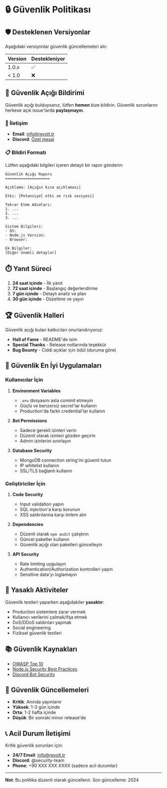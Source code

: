 # 🔒 Güvenlik Politikası

## 🛡️ Desteklenen Versiyonlar

Aşağıdaki versiyonlar güvenlik güncellemeleri alır:

| Version | Destekleniyor |
| ------- | ------------- |
| 1.0.x   | ✅            |
| < 1.0   | ❌            |

## 🚨 Güvenlik Açığı Bildirimi

Güvenlik açığı bulduysanız, lütfen **hemen** bize bildirin. Güvenlik sorunlarını herkese açık issue'larda **paylaşmayın**.

### 📧 İletişim

- **Email**: info@revolt.tr
- **Discord**: [Özel mesaj](#)

### 📋 Bildiri Formatı

Lütfen aşağıdaki bilgileri içeren detaylı bir rapor gönderin:

```
Güvenlik Açığı Raporu
====================

Açıklama: [Açığın kısa açıklaması]

Etki: [Potansiyel etki ve risk seviyesi]

Tekrar Etme Adımları:
1. ...
2. ...
3. ...

Sistem Bilgileri:
- OS: 
- Node.js Version:
- Browser:

Ek Bilgiler:
[Diğer önemli detaylar]
```

## ⏱️ Yanıt Süreci

1. **24 saat içinde** - İlk yanıt
2. **72 saat içinde** - Başlangıç değerlendirme
3. **7 gün içinde** - Detaylı analiz ve plan
4. **30 gün içinde** - Düzeltme ve yayın

## 🏆 Güvenlik Halleri

Güvenlik açığı bulan katkıcıları onurlandırıyoruz:

- **Hall of Fame** - README'de isim
- **Special Thanks** - Release notlarında teşekkür
- **Bug Bounty** - Ciddi açıklar için ödül (duruma göre)

## 🔐 Güvenlik En İyi Uygulamaları

### Kullanıcılar İçin

1. **Environment Variables**
   - `.env` dosyasını asla commit etmeyin
   - Güçlü ve benzersiz secret'lar kullanın
   - Production'da farklı credential'lar kullanın

2. **Bot Permissions**
   - Sadece gerekli izinleri verin
   - Düzenli olarak izinleri gözden geçirin
   - Admin izinlerini sınırlayın

3. **Database Security**
   - MongoDB connection string'ini güvenli tutun
   - IP whitelist kullanın
   - SSL/TLS bağlantı kullanın

### Geliştiriciler İçin

1. **Code Security**
   - Input validation yapın
   - SQL injection'a karşı korunun
   - XSS saldırılarına karşı önlem alın

2. **Dependencies**
   - Düzenli olarak `npm audit` çalıştırın
   - Güncel paketler kullanın
   - Güvenlik açığı olan paketleri güncelleyin

3. **API Security**
   - Rate limiting uygulayın
   - Authentication/Authorization kontrolleri yapın
   - Sensitive data'yı loglamayın

## 🚫 Yasaklı Aktiviteler

Güvenlik testleri yaparken aşağıdakiler **yasaktır**:

- Production sistemlere zarar vermek
- Kullanıcı verilerini çalmak/ifşa etmek
- DoS/DDoS saldırıları yapmak
- Social engineering
- Fiziksel güvenlik testleri

## 📚 Güvenlik Kaynakları

- [OWASP Top 10](https://owasp.org/www-project-top-ten/)
- [Node.js Security Best Practices](https://nodejs.org/en/docs/guides/security/)
- [Discord Bot Security](https://discord.com/developers/docs/topics/oauth2#bot-vs-user-accounts)

## 🔄 Güvenlik Güncellemeleri

- **Kritik**: Anında yayınlanır
- **Yüksek**: 1-3 gün içinde
- **Orta**: 1-2 hafta içinde
- **Düşük**: Bir sonraki minor release'de

## 📞 Acil Durum İletişimi

Kritik güvenlik sorunları için:

- **24/7 Email**: info@revolt.tr
- **Discord**: @security-team
- **Phone**: +90 XXX XXX XXXX (sadece acil durumlar)

---

**Not**: Bu politika düzenli olarak güncellenir. Son güncelleme: 2024
